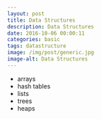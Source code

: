 ```yaml
---
layout: post
title: Data Structures
description: Data Structures
date: 2016-10-06 00:00:11
categories: basic
tags: datastructure
image: /img/post/generic.jpg
image-alt: Data Structures
---
```


- arrays
- hash tables
- lists
- trees
- heaps
